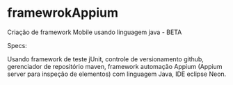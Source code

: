 # framewrokAppium
Criação de framework Mobile usando linguagem java - BETA

Specs:

Usando framework de teste jUnit, controle de versionamento github, gerenciador de repositório maven, framework automação Appium (Appium server para inspeção de elementos) com linguagem Java, IDE eclipse Neon.
